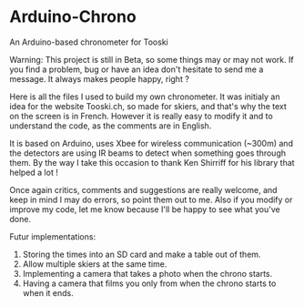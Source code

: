Arduino-Chrono
==============

An Arduino-based chronometer for Tooski

Warning: This project is still in Beta, so some things may or may not work. If you find a problem, bug or have an idea don't hesitate to send me a message. It always makes people happy, right ?

Here is all the files I used to build my own chronometer. It was initialy an idea for the website Tooski.ch, so made for skiers, and that's why the text on the screen is in French. However it is really easy to modify it and to understand the code, as the comments are in English.

It is based on Arduino, uses Xbee for wireless communication (~300m) and the detectors are using IR beams to detect when something goes through them. By the way I take this occasion to thank Ken Shirriff for his library that helped a lot !

Once again critics, comments and suggestions are really welcome, and keep in mind I may do errors, so point them out to me. Also if you modify or improve my code, let me know because I'll be happy to see what you've done.

Futur implementations:
1. Storing the times into an SD card and make a table out of them.
2. Allow multiple skiers at the same time.
3. Implementing a camera that takes a photo when the chrono starts.
4. Having a camera that films you only from when the chrono starts to when it ends.